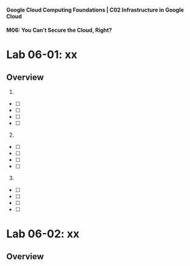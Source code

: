 #### Google Cloud Computing Foundations | C02 Infrastructure in Google Cloud
#### M06: You Can’t Secure the Cloud, Right?

# Lab 06-01: xx

## Overview 
1. 
- [ ] 
- [ ] 
- [ ] 
- [ ] 
> 

2. 
- [ ] 
- [ ] 
- [ ] 
- [ ] 
> 

3. 
- [ ] 
- [ ] 
- [ ] 
- [ ] 
> 

# Lab 06-02: xx

## Overview 
